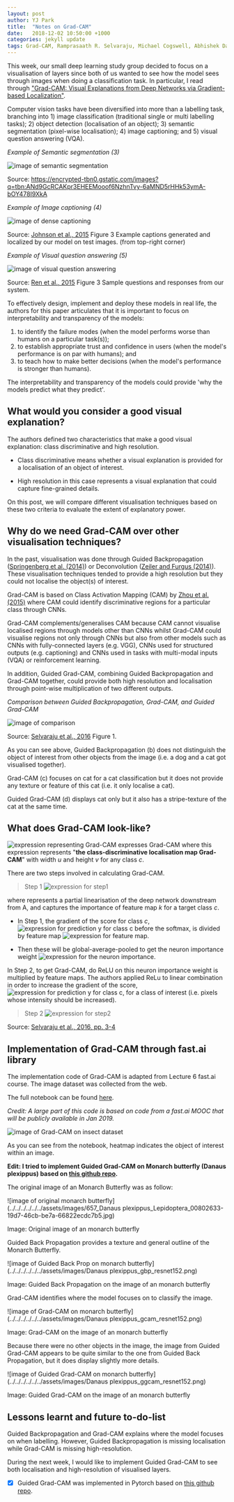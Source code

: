 ```yaml
---
layout: post
author: YJ Park
title:  "Notes on Grad-CAM"
date:   2018-12-02 10:50:00 +1000
categories: jekyll update
tags: Grad-CAM, Ramprasaath R. Selvaraju, Michael Cogswell, Abhishek Das, Ramakrishna Vedantam, Devi Parikh, Dhruv Batra, Visual Explanations, 2016
---
```

<head>
    <script defer data-domain="yjpark.me" src="https://plausible.io/js/plausible.js"></script>
</head>

This week, our small deep learning study group decided to focus on a visualisation of layers since both of us wanted to see how the model sees through images when doing a classification task.
In particular, I read through ["Grad-CAM: Visual Explanations from Deep Networks via Gradient-based Localization"](https://arxiv.org/abs/1610.02391).

Computer vision tasks have been diversified into more than a labelling task, branching into 1) image classification (traditional single or multi labelling tasks); 2) object detection (localisation of an object); 3) semantic segmentation (pixel-wise localisation); 4) image captioning; and 5) visual question answering (VQA).

_Example of Semantic segmentation (3)_

![image of semantic segmentation](https://encrypted-tbn0.gstatic.com/images?q=tbn:ANd9GcRCAKpr3EHEEMooof6NzhnTvy-6aMND5rHHk53ymA-bOY478I9XkA)

Source: https://encrypted-tbn0.gstatic.com/images?q=tbn:ANd9GcRCAKpr3EHEEMooof6NzhnTvy-6aMND5rHHk53ymA-bOY478I9XkA 

_Example of Image captioning (4)_

![image of dense captioning](../../../../../../assets/images/Johnson_et_al_2015_Figure3.png)

Source: [Johnson et al., 2015](https://arxiv.org/abs/1511.07571) Figure 3 Example captions generated and localized by our model on test images. (from top-right corner)

_Example of Visual question answering (5)_

![image of visual question answering](../../../../../../assets/images/Ren_et_al_2015_Figure3.png)

Source: [Ren et al., 2015](https://arxiv.org/abs/1505.02074) Figure 3 Sample questions and responses from our system.

To effectively design, implement and deploy these models in real life, the authors for this paper articulates that it is important to focus on interpretability and transparency of the models:

1. to identify the failure modes (when the model performs worse than humans on a particular task(s));
2. to establish appropriate trust and confidence in users (when the model's performance is on par with humans); and
3. to teach how to make better decisions (when the model's performance is stronger than humans).

The interpretability and transparency of the models could provide 'why the models predict what they predict'.

## What would you consider a good visual explanation?
The authors defined two characteristics that make a good visual explanation: class discriminative and high resolution.

* Class discriminative means whether a visual explanation is provided for a localisation of an object of interest.

* High resolution in this case represents a visual explanation that could capture fine-grained details.

On this post, we will compare different visualisation techniques based on these two criteria to evaluate the extent of explanatory power.


## Why do we need Grad-CAM over other visualisation techniques?
In the past, visualisation was done through Guided Backpropagation ([Springenberg et al. (2014)](https://arxiv.org/abs/1412.6806)) or Deconvolution ([Zeiler and Furgus (2014)](https://arxiv.org/abs/1311.2901)). These visualisation techniques tended to provide a high resolution but they could not localise the object(s) of interest.

Grad-CAM is based on Class Activation Mapping (CAM) by [Zhou et al. (2015)](https://arxiv.org/abs/1512.04150) where CAM could identify discriminative regions for a particular class through CNNs.

Grad-CAM complements/generalises CAM because CAM cannot visualise localised regions through models other than CNNs whilst Grad-CAM could visualise regions not only through CNNs but also from other models such as CNNs with fully-connected layers (e.g. VGG), CNNs used for structured outputs (e.g. captioning) and CNNs used in tasks with multi-modal inputs (VQA) or reinforcement learning.

In addition, Guided Grad-CAM, combining Guided Backpropagation and Grad-CAM together, could provide both high resolution and localisation through point-wise multiplication of two different outputs.

_Comparison between Guided Backpropagation, Grad-CAM, and Guided Grad-CAM_

![image of comparison](../../../../../../assets/images/Selvaraju_et_al_2016_Figure1.png)

Source: [Selvaraju et al., 2016](https://arxiv.org/abs/1610.02391) Figure 1.

As you can see above, Guided Backpropagation (b) does not distinguish the object of interest from other objects from the image (i.e. a dog and a cat got visualised together).

Grad-CAM (c) focuses on cat for a cat classification but it does not provide any texture or feature of this cat (i.e. it only localise a cat).

Guided Grad-CAM (d) displays cat only but it also has a stripe-texture of the cat at the same time.

## What does Grad-CAM look-like?
![expression representing Grad-CAM](../../../../../../assets/expressions/Grad-CAM.png) expresses Grad-CAM where this expression represents "**the class-discriminative localisation map Grad-CAM**" with width _u_ and height _v_ for any class _c_.

There are two steps involved in calculating Grad-CAM.

> Step 1 ![expression for step1](../../../../../../assets/expressions/Grad-CAM_step1.png)


where represents a partial linearisation of the deep network downstream from A, and captures the importance of feature map _k_ for a target class _c_.

* In Step 1, the gradient of the score for class _c_, ![expression for prediction y for class c](../../../../../../assets/expressions/Grad-CAM_predy.png) before the softmax, is divided by feature map ![expression for feature map](../../../../../../assets/expressions/Grad-CAM_feature_map.png). 

* Then these will be global-average-pooled to get the neuron importance weight ![expression for the neuron importance](../../../../../../assets/expressions/Grad-CAM_neuron_importance.png).

In Step 2, to get Grad-CAM, do ReLU on this neuron importance weight is multiplied by feature maps. The authors applied ReLu to linear combination in order to increase the gradient of the score, ![expression for prediction y for class c](../../../../../../assets/expressions/Grad-CAM_predy.png), for a class of interest (i.e. pixels whose intensity should be increased).

> Step 2 ![expression for step2](../../../../../../assets/expressions/Grad-CAM_step2.png)

Source: [Selvaraju et al., 2016, pp. 3-4](https://arxiv.org/abs/1610.02391)

## Implementation of Grad-CAM through fast.ai library
The implementation code of Grad-CAM is adapted from Lecture 6 fast.ai course. The image dataset was collected from the web.

The full notebook can be found [here](https://github.com/YJAJ/Deep_learning_studies/blob/master/Insects_classification_with_Resnet_GradCAM.ipynb).

*Credit: A large part of this code is based on code from a fast.ai MOOC that will be publicly available in Jan 2019.*

![image of Grad-CAM on insect dataset](../../../../../../assets/images/Grad-CAM_on_insects.png)

As you can see from the notebook, heatmap indicates the object of interest within an image.

**Edit: I tried to implement Guided Grad-CAM on Monarch butterfly (Danaus plexippus) based on [this github repo](https://github.com/kazuto1011/grad-cam-pytorch).** 

The original image of an Monarch Butterfly was as follow:

![image of original monarch butterfly](../../../../../../assets/images/657_Danaus plexippus_Lepidoptera_00802633-19d7-46cb-be7a-66822ecdc7b5.jpg)

Image: Original image of an monarch butterfly

Guided Back Propagation provides a texture and general outline of the Monarch Butterfly.

![image of Guided Back Prop on monarch butterfly](../../../../../../assets/images/Danaus plexippus_gbp_resnet152.png)

Image: Guided Back Propagation on the image of an monarch butterfly

Grad-CAM identifies where the model focuses on to classify the image.

![image of Grad-CAM on monarch butterfly](../../../../../../assets/images/Danaus plexippus_gcam_resnet152.png)

Image: Grad-CAM on the image of an monarch butterfly

Because there were no other objects in the image, the image from Guided Grad-CAM appears to be quite similar to the one from Guided Back Propagation, but it does display slightly more details.

![image of Guided Grad-CAM on monarch butterfly](../../../../../../assets/images/Danaus plexippus_ggcam_resnet152.png)

Image: Guided Grad-CAM on the image of an monarch butterfly

## Lessons learnt and future to-do-list
Guided Backpropagation and Grad-CAM explains where the model focuses on when labelling. However, Guided Backpropagation is missing localisation while Grad-CAM is missing high-resolution.

During the next week, I would like to implement Guided Grad-CAM to see both localisation and high-resolution of visualised layers.

- [x] Guided Grad-CAM was implemented in Pytorch based on [this github repo](https://github.com/kazuto1011/grad-cam-pytorch).